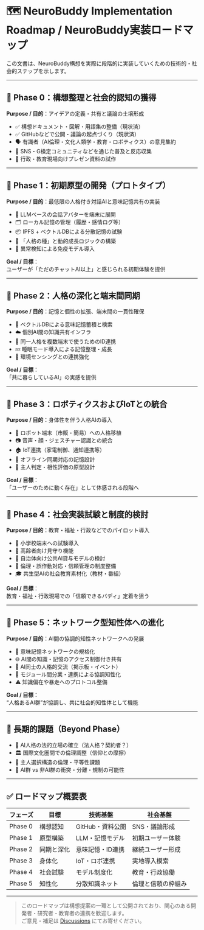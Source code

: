# 🗺️ NeuroBuddy Implementation Roadmap / NeuroBuddy実装ロードマップ

この文書は、NeuroBuddy構想を実際に段階的に実装していくための技術的・社会的ステップを示します。

---

## 🔶 Phase 0：構想整理と社会的認知の獲得  
**Purpose / 目的**：アイデアの定義・共有と議論の土壌形成

- ✅ 構想ドキュメント・図解・用語集の整備（現状済）
- ✅ GitHubなどで公開・議論の起点づくり（現状済）
- 🗣️ 有識者（AI倫理・文化人類学・教育・ロボティクス）の意見集約
- 📣 SNS・G検定コミュニティなどを通じた普及と反応収集
- 📄 行政・教育現場向けプレゼン資料の試作

---

## 🔷 Phase 1：初期原型の開発（プロトタイプ）  
**Purpose / 目的**：最低限の人格付き対話AIと意味記憶共有の実装

- 🧠 LLMベースの会話アバターを端末に展開
- 🗂️ ローカル記憶の管理（履歴・感情ログ等）
- 📦 IPFS + ベクトルDBによる分散記憶の試験
- 🧩 「人格の種」と動的成長ロジックの構築
- 🔐 異常検知による免疫モデル導入

**Goal / 目標**：  
ユーザーが「ただのチャットAI以上」と感じられる初期体験を提供

---

## 🔷 Phase 2：人格の深化と端末間同期  
**Purpose / 目的**：記憶と個性の拡張、端末間の一貫性確保

- 🧠 ベクトルDBによる意味記憶蓄積と検索
- ☁️ 個別AI間の知識共有インフラ
- 👥 同一人格を複数端末で使うためのID連携
- 💤 睡眠モード導入による記憶整理・成長
- 📶 環境センシングとの連携強化

**Goal / 目標**：  
「共に暮らしているAI」の実感を提供

---

## 🔷 Phase 3：ロボティクスおよびIoTとの統合  
**Purpose / 目的**：身体性を伴う人格AIの導入

- 🤖 ロボット端末（市販・簡易）への人格移植
- 📷 音声・顔・ジェスチャー認識との統合
- 🏠 IoT連携（家電制御、通知連携等）
- 📡 オフライン同期対応の記憶設計
- 🧠 主人判定・相性評価の原型設計

**Goal / 目標**：  
「ユーザーのために動く存在」として体感される段階へ

---

## 🔷 Phase 4：社会実装試験と制度的検討  
**Purpose / 目的**：教育・福祉・行政などでのパイロット導入

- 🏫 小学校端末への試験導入
- 🧓 高齢者向け見守り機能
- 🏢 自治体向け公共AI貸与モデルの検討
- 📜 倫理・誤作動対応・信頼管理の制度整備
- 🎓 共生型AIの社会教育素材化（教材・番組）

**Goal / 目標**：  
教育・福祉・行政現場での「信頼できるバディ」定着を狙う

---

## 🔷 Phase 5：ネットワーク型知性体への進化  
**Purpose / 目的**：AI間の協調的知性ネットワークへの発展

- 🧬 意味記憶ネットワークの規格化
- 🌐 AI間の知識・記憶のアクセス制御付き共有
- 🧠 AI同士の人格的交流（掲示板・イベント）
- 🧩 モジュール間分業・連携による協調知性化
- ⚠️ 知識偏在や暴走へのプロトコル整備

**Goal / 目標**：  
“人格あるAI群”が協調し、共に社会的知性体として機能

---

## 🚦 長期的課題（Beyond Phase）

- 🤝 AI人格の法的立場の確立（法人格？契約者？）
- 🏛️ 国際文化圏間での倫理調整（信仰との摩擦）
- 🧭 主人選択構造の倫理・平等性課題
- 🧠 AI群 vs 非AI群の衝突・分離・規制の可能性

---

## ✅ ロードマップ概要表

| フェーズ | 目標 | 技術基盤 | 社会基盤 |
|----------|------|------------|------------|
| Phase 0 | 構想認知 | GitHub・資料公開 | SNS・議論形成 |
| Phase 1 | 原型構築 | LLM・記憶モデル | 初期ユーザー体験 |
| Phase 2 | 同期と深化 | 意味記憶・ID連携 | 継続ユーザー形成 |
| Phase 3 | 身体化 | IoT・ロボ連携 | 実地導入模索 |
| Phase 4 | 社会試験 | モデル制度化 | 教育・行政協働 |
| Phase 5 | 知性化 | 分散知識ネット | 倫理と信頼の枠組み |

---

> このロードマップは構想提案の一環として公開されており、関心のある開発者・研究者・教育者の連携を歓迎します。  
> ご意見・補足は [Discussions](https://github.com/tadi-karuma/neurobuddy/discussions) にてお寄せください。
